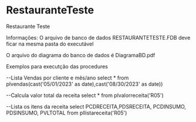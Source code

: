 # RestauranteTeste
Restaurante Teste

Informações:
O arquivo de banco de dados RESTAURANTETESTE.FDB deve ficar na mesma pasta do executável

O arquivo do diagrama do banco de dados é DiagramaBD.pdf

Exemplos para executção das procedures

--Lista Vendas por cliente e mês/ano
select * from plvendas(cast('05/01/2023' as date),cast('08/30/2023' as date))

--Calcula valor total da receita
select * from plvalorreceita('R05')

--Lista os itens da receita
select PCDRECEITA,PDSRECEITA, PCDINSUMO, PDSINSUMO, PVLTOTAL from pllistareceita('R05')
